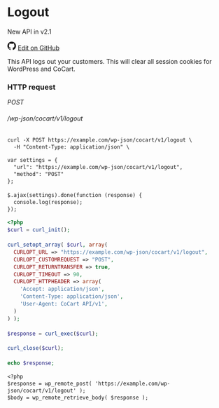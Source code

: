 # Logout #

<span class="new">New API in v2.1</span>

<img src="images/github.svg" width="20" height="20" alt="GitHub Mark Logo"> [Edit on GitHub](https://github.com/co-cart/co-cart-docs/blob/master/source/includes/cocart-v1/_logout.md)

This API logs out your customers. This will clear all session cookies for WordPress and CoCart.

### HTTP request ###

<div class="api-endpoint">
  <div class="endpoint-data">
    <i class="label label-post">POST</i>
    <h6>/wp-json/cocart/v1/logout</h6>
  </div>
</div>

```shell
curl -X POST https://example.com/wp-json/cocart/v1/logout \
  -H "Content-Type: application/json" \
```

```javascript--jquery
var settings = {
  "url": "https://example.com/wp-json/cocart/v1/logout",
  "method": "POST"
};

$.ajax(settings).done(function (response) {
  console.log(response);
});
```

```php
<?php
$curl = curl_init();

curl_setopt_array( $curl, array(
  CURLOPT_URL => "https://example.com/wp-json/cocart/v1/logout",
  CURLOPT_CUSTOMREQUEST => "POST",
  CURLOPT_RETURNTRANSFER => true,
  CURLOPT_TIMEOUT => 90,
  CURLOPT_HTTPHEADER => array(
    'Accept: application/json',
    'Content-Type: application/json',
    'User-Agent: CoCart API/v1',
  )
) );

$response = curl_exec($curl);

curl_close($curl);

echo $response;
```

```php--wp-http-api
<?php
$response = wp_remote_post( 'https://example.com/wp-json/cocart/v1/logout' );
$body = wp_remote_retrieve_body( $response );
```
